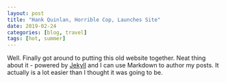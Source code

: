 ```yaml
---
layout: post
title: "Hank Quinlan, Horrible Cop, Launches Site"
date: 2019-02-24
categories: [blog, travel]
tags: [hot, summer]
---
```


Well. Finally got around to putting this old website together. Neat thing about it - powered by [Jekyll](http://jekyllrb.com) and I can use Markdown to author my posts. It actually is a lot easier than I thought it was going to be.
